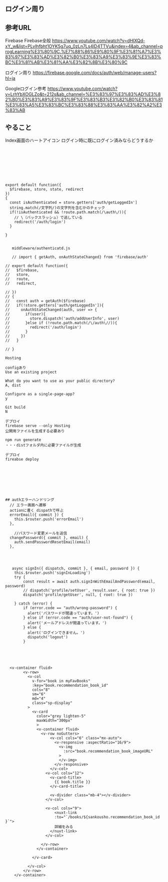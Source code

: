 ## ログイン周り

## 参考URL
Firebase Firebase全般
https://www.youtube.com/watch?v=dHlXQd-xY_w&list=PLvlhfbht1OYK5g7uq_0zLn7Ls4lD4TTVu&index=4&ab_channel=progLearning%E3%80%9C.%E7%88%86%E9%80%9F%E3%81%A7%E3%83%97%E3%83%AD%E3%82%B0%E3%83%A9%E3%83%9E%E3%83%BC%E3%81%AB%E3%81%AA%E3%82%8B%E3%80%9C


ログイン周り
https://firebase.google.com/docs/auth/web/manage-users?hl=ja

Googleログイン参考
https://www.youtube.com/watch?v=LrhYbXOGLZo&t=212s&ab_channel=%E3%83%97%E3%83%AD%E3%82%B0%E3%83%A9%E3%83%9F%E3%83%B3%E3%82%B0%E3%83%81%E3%83%A5%E3%83%BC%E3%83%88%E3%83%AA%E3%82%A2%E3%83%AB

## やること
Index画面のハートアイコン
ログイン時に既にログイン済みならどうするか


~~~








export default function({
  $firebase, store, state, redirect
})
{
  const isAuthenticated = store.getters['auth/getLoggedIn']
  string.match(/文字列/)の文字列を含むかのチェック
  if(!isAuthenticated && !route.path.match(/\auth\/)){
    // \（バックスラッシュ）で逃している
    redirect('/auth/login')
  }

}


   middleware/authenticatd.js

   // import { getAuth, onAuthStateChanged} from 'firebase/auth'

// export default function({
//   $firebase,
//   store,
//   route,
//   redirect,

// })
// {
//   const auth = getAuth($firebase)
//   if(!store.getters['auth/getLoggedIn']){
//     onAuthStateChanged(auth, user => {
//       if(user){
//         store.dispatch('auth/addUserInfo', user)
//       }else if (!route.path.match(/\/auth\//)){
//         redirect('/auth/login')
//       }
//     })
//   }

// }

Hosting

configあり
Use an existing project

What do you want to use as your public directory?
A, dist

Configure as a single-page-app?
y

Git build
N

デプロイ
firebase serve --only Hosting
公開用ファイルを生成する必要あり

npm run generate
・・・distフォルダ内に必要ファイルが生成

デプロイ
fireabse deploy








## authエラーハンドリング
  // エラー画面へ遷移
  actionに書く dispathで呼ぶ
  errorEmail({ commit }) {
    this.$router.push('errorEmail')
  },

    //パスワード変更メールを送信
  changePassword({ commit }, email) {
    auth.sendPasswordResetEmail(email)
  },




   async signIn({ dispatch, commit }, { email, password }) {
    this.$router.push('signInLoading')
    try {
        const result = await auth.signInWithEmailAndPassword(email, password)
        // dispatch('profile/setUser', result.user, { root: true })
        dispatch('profile/getUser', null, { root: true })

    } catch (error) {
        if (error.code == "auth/wrong-password") {
          alert('パスワードが間違っています。')
        } else if (error.code == "auth/user-not-found") {
          alert('メールアドレスが間違っています。')
        } else {
          alert('ログインできません。')
          dispatch('logout')
        }
        




  <v-container fluid>
        <v-row>
          <v-col
            v-for="book in myFavBooks"
            :key="book.recommendation_book_id"
            cols="8"
            sm="6"
            md="4"
            class="sp-display"
          >
            <v-card
              color="grey lighten-5"
              maxWidth="300px"
              >
              <v-container fluid>
                <v-row noGutters>
                    <v-col cols="6" class="mx-auto">
                      <v-responsive :aspectRatio="16/9">
                        <v-img
                          :src="book.recommendation_book_imageURL"
                        >
                        </v-img>
                      </v-responsive>
                    </v-col>
                  <v-col cols="12">
                    <v-card-title>
                      {{ book.title }}
                    </v-card-title>

                    <v-divider class="mb-4"></v-divider>
                  </v-col>

                  <v-col cols="9">
                      <nuxt-link
                      :to="`/books/${sankousho.recommendation_book_id }`">
                      詳細をみる
                    </nuxt-link>
                  </v-col>

                </v-row>
              </v-container>

            </v-card>

          </v-col>
        </v-row>
    </v-container>




